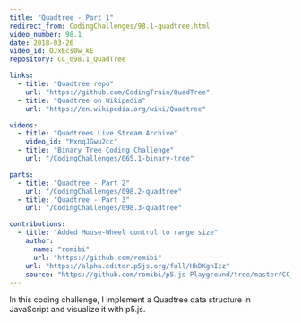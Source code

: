```yaml
---
title: "Quadtree - Part 1"
redirect_from: CodingChallenges/98.1-quadtree.html
video_number: 98.1
date: 2018-03-26
video_id: OJxEcs0w_kE
repository: CC_098.1_QuadTree

links:
  - title: "Quadtree repo"
    url: "https://github.com/CodingTrain/QuadTree"
  - title: "Quadtree on Wikipedia"
    url: "https://en.wikipedia.org/wiki/Quadtree"

videos:
  - title: "Quadtrees Live Stream Archive"
    video_id: "MxnqJGwu2cc"
  - title: "Binary Tree Coding Challenge"
    url: "/CodingChallenges/065.1-binary-tree"

parts:
  - title: "Quadtree - Part 2"
    url: "/CodingChallenges/098.2-quadtree"
  - title: "Quadtree - Part 3"
    url: "/CodingChallenges/098.3-quadtree"

contributions:
  - title: "Added Mouse-Wheel control to range size"
    author:
      name: "romibi"
      url: "https://github.com/romibi"
    url: "https://alpha.editor.p5js.org/full/HkDKgnIcz"
    source: "https://github.com/romibi/p5.js-Playground/tree/master/CC_98_QuadTree"
---
```


In this coding challenge, I implement a Quadtree data structure in JavaScript and visualize it with p5.js.
